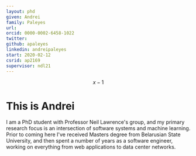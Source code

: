 ```yaml
---
layout: phd
given: Andrei
family: Paleyes
url: 
orcid: 0000-0002-6458-1022
twitter: 
github: apaleyes
linkedin: andreipaleyes
start: 2020-02-12
csrid: ap2169
supervisor: ndl21
---
```


$$x-1$$

# This is Andrei

I am a PhD student with Professor Neil Lawrence's group, and my primary research focus is an intersection of software systems and machine learning. Prior to coming here I've received Masters degree from Belarusian State University, and then spent a number of years as a software engineer, working on everything from web applications to data center networks.

